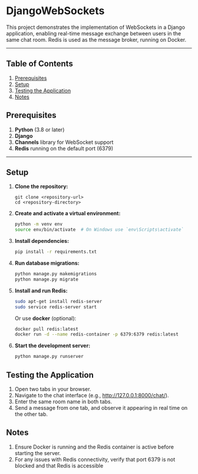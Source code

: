# DjangoWebSockets

This project demonstrates the implementation of WebSockets in a Django application, enabling real-time message exchange between users in the same chat room. Redis is used as the message broker, running on Docker.

---

## Table of Contents
1. [Prerequisites](#prerequisites)
2. [Setup](#setup)
3. [Testing the Application](#testing-the-application)
4. [Notes](#notes)


## Prerequisites

1. **Python** (3.8 or later)
2. **Django** 
3. **Channels** library for WebSocket support
4. **Redis** running on the default port (6379) 

---
## Setup

1. **Clone the repository:**
    ```babash
    git clone <repository-url>
    cd <repository-directory>
    ```

2. **Create and activate a virtual environment:**
    ```bash
    python -m venv env
    source env/bin/activate  # On Windows use `env\Scripts\activate`
    ```

3. **Install dependencies:**
    ```bash
    pip install -r requirements.txt
    ```

4. **Run database migrations:**
    ```bash
    python manage.py makemigrations     
    python manage.py migrate
    ```

5. **Install and run Redis:**
    ```bash
    sudo apt-get install redis-server
    sudo service redis-server start
    ```
    Or use **docker** (optional):
    ```bash
    docker pull redis:latest
    docker run -d --name redis-container -p 6379:6379 redis:latest
    ```

6. **Start the development server:**
    ```bash
    python manage.py runserver
    ```

## Testing the Application

1. Open two tabs in your browser.
2. Navigate to the chat interface (e.g., http://127.0.0.1:8000/chat/).
3. Enter the same room name in both tabs.
4. Send a message from one tab, and observe it appearing in real time on the other tab.

## Notes

1. Ensure Docker is running and the Redis container is active before starting the server.
2. For any issues with Redis connectivity, verify that port 6379 is not blocked and that Redis is accessible

